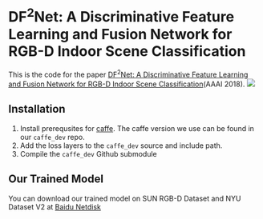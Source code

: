 # DF<sup>2</sup>Net: A Discriminative Feature Learning and Fusion Network for RGB-D Indoor Scene Classification
This is the code for the paper [DF<sup>2</sup>Net: A Discriminative Feature Learning and Fusion Network for RGB-D Indoor Scene Classification](https://www.aaai.org/ocs/index.php/AAAI/AAAI18/paper/download/16730/16293)(AAAI 2018).
![](https://github.com/liarba/scene_recognition/blob/master/framework_image/0001.jpg)
## Installation
1. Install prerequsites for [caffe](http://caffe.berkeleyvision.org/installation.html). The caffe version we use can be found in our `caffe_dev` repo.
2. Add the loss layers to the `caffe_dev` source and include path. 
3. Compile the `caffe_dev` Github submodule
## Our Trained Model
You can download our trained model on SUN RGB-D Dataset and NYU Dataset V2 at [Baidu Netdisk](https://pan.baidu.com/s/1tz8gFuY40bhujQtE-5fb5Q)
